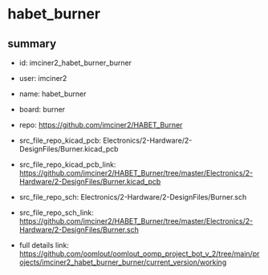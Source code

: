 # habet_burner
 
## summary 
* id: imciner2_habet_burner_burner
* user: imciner2
* name: habet_burner
* board: burner
* repo: https://github.com/imciner2/HABET_Burner
* src_file_repo_kicad_pcb: Electronics/2-Hardware/2-DesignFiles/Burner.kicad_pcb
* src_file_repo_kicad_pcb_link: https://github.com/imciner2/HABET_Burner/tree/master/Electronics/2-Hardware/2-DesignFiles/Burner.kicad_pcb


* src_file_repo_sch: Electronics/2-Hardware/2-DesignFiles/Burner.sch
* src_file_repo_sch_link: https://github.com/imciner2/HABET_Burner/tree/master/Electronics/2-Hardware/2-DesignFiles/Burner.sch
* full details link: https://github.com/oomlout/oomlout_oomp_project_bot_v_2/tree/main/projects/imciner2_habet_burner_burner/current_version/working  







